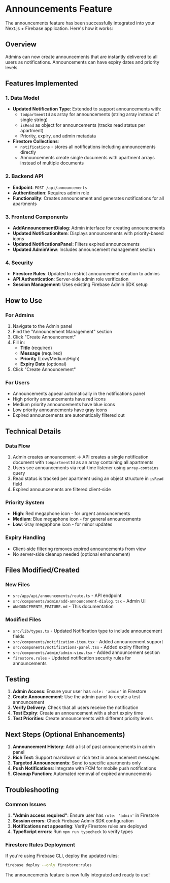 # Announcements Feature

The announcements feature has been successfully integrated into your Next.js + Firebase application. Here's how it works:

## Overview

Admins can now create announcements that are instantly delivered to all users as notifications. Announcements can have expiry dates and priority levels.

## Features Implemented

### 1. Data Model

- **Updated Notification Type**: Extended to support announcements with:
  - `toApartmentId` as array for announcements (string array instead of single string)
  - `isRead` as object for announcements (tracks read status per apartment)
  - Priority, expiry, and admin metadata
- **Firestore Collections**:
  - `notifications` - stores all notifications including announcements directly
  - Announcements create single documents with apartment arrays instead of multiple documents

### 2. Backend API

- **Endpoint**: `POST /api/announcements`
- **Authentication**: Requires admin role
- **Functionality**: Creates announcement and generates notifications for all apartments

### 3. Frontend Components

- **AddAnnouncementDialog**: Admin interface for creating announcements
- **Updated NotificationItem**: Displays announcements with priority-based icons
- **Updated NotificationsPanel**: Filters expired announcements
- **Updated AdminView**: Includes announcement management section

### 4. Security

- **Firestore Rules**: Updated to restrict announcement creation to admins
- **API Authentication**: Server-side admin role verification
- **Session Management**: Uses existing Firebase Admin SDK setup

## How to Use

### For Admins

1. Navigate to the Admin panel
2. Find the "Announcement Management" section
3. Click "Create Announcement"
4. Fill in:
   - **Title** (required)
   - **Message** (required)
   - **Priority** (Low/Medium/High)
   - **Expiry Date** (optional)
5. Click "Create Announcement"

### For Users

- Announcements appear automatically in the notifications panel
- High priority announcements have red icons
- Medium priority announcements have blue icons
- Low priority announcements have gray icons
- Expired announcements are automatically filtered out

## Technical Details

### Data Flow

1. Admin creates announcement → API creates a single notification document with `toApartmentId` as an array containing all apartments
2. Users see announcements via real-time listener using `array-contains` query
3. Read status is tracked per apartment using an object structure in `isRead` field
4. Expired announcements are filtered client-side

### Priority System

- **High**: Red megaphone icon - for urgent announcements
- **Medium**: Blue megaphone icon - for general announcements
- **Low**: Gray megaphone icon - for minor updates

### Expiry Handling

- Client-side filtering removes expired announcements from view
- No server-side cleanup needed (optional enhancement)

## Files Modified/Created

### New Files

- `src/app/api/announcements/route.ts` - API endpoint
- `src/components/admin/add-announcement-dialog.tsx` - Admin UI
- `ANNOUNCEMENTS_FEATURE.md` - This documentation

### Modified Files

- `src/lib/types.ts` - Updated Notification type to include announcement fields
- `src/components/notification-item.tsx` - Added announcement support
- `src/components/notifications-panel.tsx` - Added expiry filtering
- `src/components/admin/admin-view.tsx` - Added announcement section
- `firestore.rules` - Updated notification security rules for announcements

## Testing

1. **Admin Access**: Ensure your user has `role: 'admin'` in Firestore
2. **Create Announcement**: Use the admin panel to create a test announcement
3. **Verify Delivery**: Check that all users receive the notification
4. **Test Expiry**: Create an announcement with a short expiry time
5. **Test Priorities**: Create announcements with different priority levels

## Next Steps (Optional Enhancements)

1. **Announcement History**: Add a list of past announcements in admin panel
2. **Rich Text**: Support markdown or rich text in announcement messages
3. **Targeted Announcements**: Send to specific apartments only
4. **Push Notifications**: Integrate with FCM for mobile push notifications
5. **Cleanup Function**: Automated removal of expired announcements

## Troubleshooting

### Common Issues

1. **"Admin access required"**: Ensure user has `role: 'admin'` in Firestore
2. **Session errors**: Check Firebase Admin SDK configuration
3. **Notifications not appearing**: Verify Firestore rules are deployed
4. **TypeScript errors**: Run `npm run typecheck` to verify types

### Firestore Rules Deployment

If you're using Firebase CLI, deploy the updated rules:

```bash
firebase deploy --only firestore:rules
```

The announcements feature is now fully integrated and ready to use!
